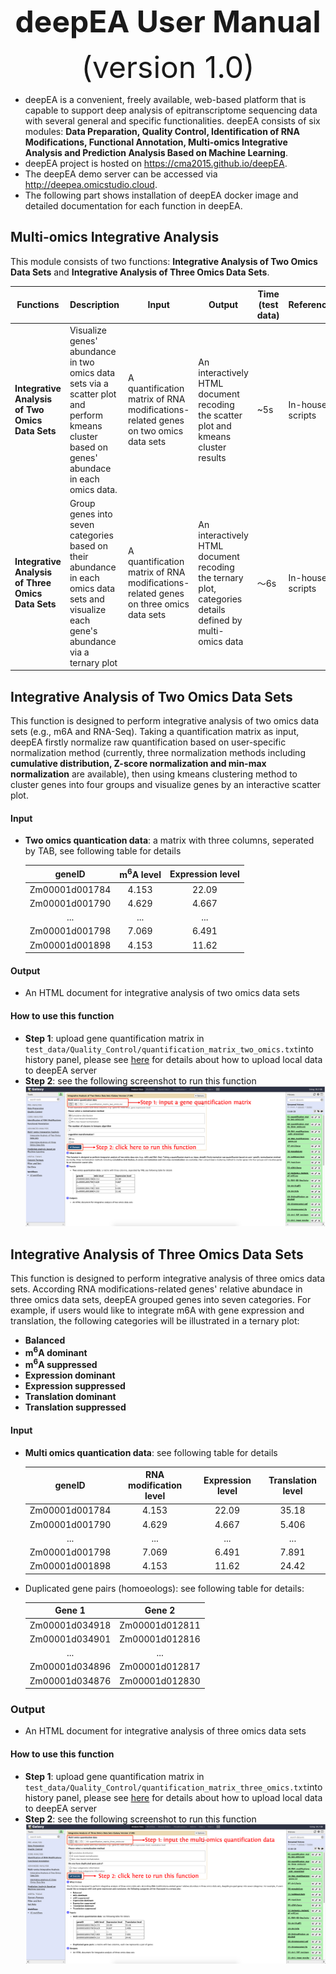 <div align='center' >
<p><font size='70'><strong>deepEA User Manual</strong></font></p>
<font size='100'>(version 1.0)</font>
</div>

- deepEA is a convenient, freely available, web-based platform that is capable to support deep analysis of epitranscriptome sequencing data with several general and specific functionalities. deepEA consists of six modules: **Data Preparation, Quality Control, Identification of RNA Modifications, Functional Annotation, Multi-omics Integrative Analysis and Prediction Analysis Based on Machine Learning**. 
- deepEA project is hosted on https://cma2015.github.io/deepEA. 
- The deepEA demo server can be accessed via http://deepea.omicstudio.cloud.
- The following part shows installation of deepEA docker image and detailed documentation for each function in deepEA.

## Multi-omics Integrative Analysis

This module consists of two functions: **Integrative Analysis of Two Omics Data Sets** and **Integrative Analysis of Three Omics Data Sets**.

| **Functions**                                     | **Description**                                              | **Input**                                                    | **Output**                                                   | Time  (test data) | **Reference**    |
| ------------------------------------------------- | ------------------------------------------------------------ | ------------------------------------------------------------ | ------------------------------------------------------------ | ----------------- | ---------------- |
| **Integrative Analysis of Two Omics Data Sets**   | Visualize genes' abundance in two omics data sets via a scatter plot and perform kmeans cluster based on genes' abundace in each omics data. | A quantification matrix of RNA modifications-related genes on two omics data sets | An interactively HTML document recoding the scatter plot and kmeans cluster results | ~5s               | In-house scripts |
| **Integrative Analysis of Three Omics Data Sets** | Group genes into seven categories based on their abundance in each omics data sets and visualize each gene's abundance via a ternary plot | A quantification matrix of RNA modifications-related genes on three omics data sets | An interactively HTML document recoding the ternary plot, categories details defined by multi-omics data | ～6s              | In-house scripts |



## **Integrative Analysis of Two Omics Data Sets**

This function is designed to perform integrative analysis of two omics data sets (e.g., m6A and RNA-Seq). Taking a quantification matrix as input, deepEA firstly normalize raw quantification based on user-specific normalization method (currently, three normalization methods including **cumulative distribution, Z-score normalization and min-max normalization** are available), then using kmeans clustering method to cluster genes into four groups and visualize genes by an interactive scatter plot.

#### Input

- **Two omics quantication data**: a matrix with three columns, seperated by TAB, see following table for details

  |   **geneID**   | **m<sup>6</sup>A level** | **Expression level** |
  | :------------: | :----------------------: | :------------------: |
  | Zm00001d001784 |          4.153           |        22.09         |
  | Zm00001d001790 |          4.629           |        4.667         |
  |      ...       |           ...            |         ...          |
  | Zm00001d001798 |          7.069           |        6.491         |
  | Zm00001d001898 |          4.153           |        11.62         |

#### Output

- An HTML document for integrative analysis of two omics data sets

#### How to use this function

- **Step 1**: upload gene quantification matrix in `test_data/Quality_Control/quantification_matrix_two_omics.txt`into history panel, please see <a href="https://deepea.nwafu.edu.cn/static/tutorial/2-Quality%20Control.html" target="_blank">here</a> for details about how to upload local data to deepEA server
- **Step 2**: see the following screenshot to run this function
![5-1](../assets/img/5-1.png)

## Integrative Analysis of Three Omics Data Sets

This function is designed to perform integrative analysis of three omics data sets. According RNA modifications-related genes' relative abundace in three omics data sets, deepEA grouped genes into seven categories. For example, if users would like to integrate m6A with gene expression and translation, the following categories will be illustrated in a ternary plot:
  - **Balanced**
  - **m<sup>6</sup>A dominant**
  - **m<sup>6</sup>A suppressed**
  - **Expression dominant**
  - **Expression suppressed**
  - **Translation dominant**
  - **Translation suppressed**

#### Input

- **Multi omics quantication data**: see following table for details

  | **geneID**     | **RNA modification level** | **Expression level** | **Translation level** |
  | :------------: | :------------------------------------: | :-------------------: | :---: |
  | Zm00001d001784 | 4.153                                  | 22.09                 | 35.18 |
  | Zm00001d001790 | 4.629                                  | 4.667                 | 5.406 |
  | ...            | ...                                    | ...                   | ...   |
  | Zm00001d001798 | 7.069                                  | 6.491                 | 7.891 |
  | Zm00001d001898 | 4.153                                  | 11.62                 | 24.42 |

- Duplicated gene pairs (homoeologs): see following table for details:

  |   **Gene 1**   |     Gene 2     |
  | :------------: | :------------: |
  | Zm00001d034918 | Zm00001d012811 |
  | Zm00001d034901 | Zm00001d012816 |
  |      ...       |      ...       |
  | Zm00001d034896 | Zm00001d012817 |
  | Zm00001d034876 | Zm00001d012830 |

### Output

- An HTML document for integrative analysis of three omics data sets

#### How to use this function

- **Step 1**: upload gene quantification matrix in `test_data/Quality_Control/quantification_matrix_three_omics.txt`into history panel, please see <a href="https://deepea.nwafu.edu.cn/static/tutorial/2-Quality%20Control.html" target="_blank">here</a> for details about how to upload local data to deepEA server
- **Step 2**: see the following screenshot to run this function![5-2](../assets/img/5-2.png)
